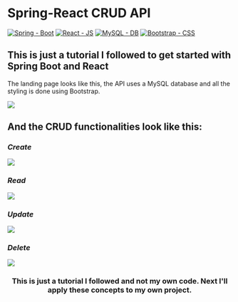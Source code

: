 <h1> Spring-React CRUD API </h1> 


[![Spring - Boot](https://img.shields.io/static/v1?label=Spring&message=Boot&color=2ea44f&style=for-the-badge&logo=Spring)](https://spring.io/) [![React - JS](https://img.shields.io/static/v1?label=React&message=JS&color=lightblue&style=for-the-badge&logo=React)](https://reactjs.org/) [![MySQL - DB](https://img.shields.io/static/v1?label=MySQL&message=DB&color=orange&style=for-the-badge&logo=MySQL&logoColor=lightblue)](https://www.mysql.com/) [![Bootstrap - CSS](https://img.shields.io/static/v1?label=Bootstrap&message=CSS&color=purple&style=for-the-badge&logo=Bootstrap)](https://getbootstrap.com/) 

<h2> This is just a tutorial I followed to get started with Spring Boot and React </h2>

<p> The landing page looks like this, the API uses a MySQL database and all the styling is done using Bootstrap. </p>

<img src="https://user-images.githubusercontent.com/44103446/209985034-5537b4c0-9015-40f4-8282-be571a4642f7.png"></img>

<h2> And the CRUD functionalities look like this: </h2> 

<h3><em>Create</em></h3>

<img src="https://user-images.githubusercontent.com/44103446/209985431-eb3edcb1-b3b5-40d0-a3e9-1d298352e97e.png"></img>

<h3><em>Read</em></h3>

<img src="https://user-images.githubusercontent.com/44103446/209985625-6bff90eb-7bcc-4408-93d4-9d4541438b19.png"></img>

<h3><em>Update</em></h3>

<img src="https://user-images.githubusercontent.com/44103446/209985533-7b303390-d3fc-49e6-a5f0-53bd69860a2d.png"></img>

<h3><em>Delete</em></h3>

<img src="https://user-images.githubusercontent.com/44103446/209985917-e275e77a-cfec-4494-b915-ea779f49cc42.png"></img>


<h3 align="center"> This is just a tutorial I followed and not my own code. Next I'll apply these concepts to my own project. </h3>

